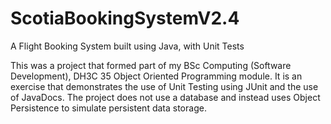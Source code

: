 # ScotiaBookingSystemV2.4
A Flight Booking System built using Java, with Unit Tests

This was a project that formed part of my BSc Computing (Software Development), DH3C 35 Object Oriented Programming module. It is an exercise that demonstrates the use of Unit Testing using JUnit and the use of JavaDocs. The project does not use a database and instead uses Object Persistence to simulate persistent data storage.
